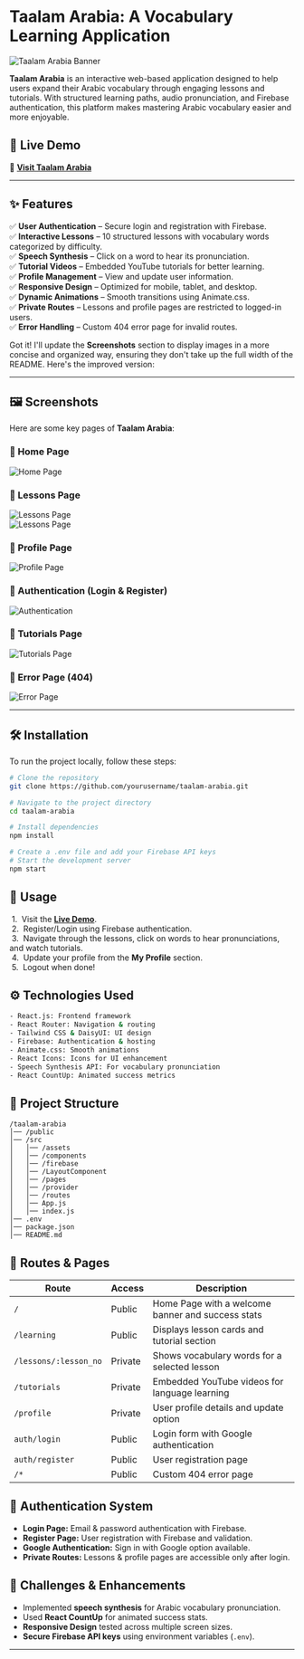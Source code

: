 # Taalam Arabia: A Vocabulary Learning Application  

![Taalam Arabia Banner](https://i.ibb.co.com/VRGbQcx/image.png)  

**Taalam Arabia** is an interactive web-based application designed to help users expand their Arabic vocabulary through engaging lessons and tutorials. With structured learning paths, audio pronunciation, and Firebase authentication, this platform makes mastering Arabic vocabulary easier and more enjoyable.  

## 🚀 Live Demo  
🔗 **[Visit Taalam Arabia](https://taalam-arabia.netlify.app/)**  

---

## ✨ Features  
✅ **User Authentication** – Secure login and registration with Firebase.  
✅ **Interactive Lessons** – 10 structured lessons with vocabulary words categorized by difficulty.  
✅ **Speech Synthesis** – Click on a word to hear its pronunciation.  
✅ **Tutorial Videos** – Embedded YouTube tutorials for better learning.  
✅ **Profile Management** – View and update user information.  
✅ **Responsive Design** – Optimized for mobile, tablet, and desktop.  
✅ **Dynamic Animations** – Smooth transitions using Animate.css.  
✅ **Private Routes** – Lessons and profile pages are restricted to logged-in users.  
✅ **Error Handling** – Custom 404 error page for invalid routes.  

Got it! I'll update the **Screenshots** section to display images in a more concise and organized way, ensuring they don't take up the full width of the README. Here's the improved version:

---

## 🖼️ Screenshots  

Here are some key pages of **Taalam Arabia**:  

### 🔹 Home Page  
![Home Page](https://i.ibb.co.com/FqVSFBqW/Taalam.png)  

### 🔹 Lessons Page  
![Lessons Page](https://i.ibb.co.com/SD1KYvzq/Learning.png)  
![Lessons Page](https://i.ibb.co.com/JjKzHqh2/Lessons.png)  

### 🔹 Profile Page  
![Profile Page](https://i.ibb.co.com/tMDVZ247/Profile.png)  

### 🔹 Authentication (Login & Register)  
![Authentication](https://i.ibb.co.com/hxr2wY2H/Login.png)  

### 🔹 Tutorials Page  
![Tutorials Page](https://i.ibb.co.com/0jcPx2FP/tutorial.png)  

### 🔹 Error Page (404)  
![Error Page](https://i.ibb.co.com/4w5C16PD/Error.png)  

---  
## 🛠️ Installation  

To run the project locally, follow these steps:  

```bash
# Clone the repository
git clone https://github.com/yourusername/taalam-arabia.git

# Navigate to the project directory
cd taalam-arabia

# Install dependencies
npm install

# Create a .env file and add your Firebase API keys
# Start the development server
npm start
```

## 📖 Usage  

&nbsp;1.&nbsp; Visit the **[Live Demo](https://taalam-arabia.netlify.app/)**.  
&nbsp;2.&nbsp; Register/Login using Firebase authentication.  
&nbsp;3.&nbsp; Navigate through the lessons, click on words to hear pronunciations, and watch tutorials.  
&nbsp;4.&nbsp; Update your profile from the **My Profile** section.  
&nbsp;5.&nbsp; Logout when done!  

## ⚙️ Technologies Used  

```bash
- React.js: Frontend framework  
- React Router: Navigation & routing  
- Tailwind CSS & DaisyUI: UI design  
- Firebase: Authentication & hosting  
- Animate.css: Smooth animations  
- React Icons: Icons for UI enhancement  
- Speech Synthesis API: For vocabulary pronunciation  
- React CountUp: Animated success metrics  
```

## 📁 Project Structure  

```
/taalam-arabia
│── /public
│── /src
│   │── /assets
│   │── /components
│   │── /firebase
│   │── /LayoutComponent
│   │── /pages
│   │── /provider
│   │── /routes
│   │── App.js
│   │── index.js
│── .env
│── package.json
│── README.md
```

## 🔄 Routes & Pages  

| Route | Access | Description |  
|-------|--------|------------|  
| `/` | Public | Home Page with a welcome banner and success stats |  
| `/learning` | Public | Displays lesson cards and tutorial section |  
| `/lessons/:lesson_no` | Private | Shows vocabulary words for a selected lesson |  
| `/tutorials` | Private | Embedded YouTube videos for language learning |  
| `/profile` | Private | User profile details and update option |  
| `auth/login` | Public | Login form with Google authentication |  
| `auth/register` | Public | User registration page |  
| `/*` | Public | Custom 404 error page |  

## 🔐 Authentication System  

- **Login Page:** Email & password authentication with Firebase.  
- **Register Page:** User registration with Firebase and validation.  
- **Google Authentication:** Sign in with Google option available.  
- **Private Routes:** Lessons & profile pages are accessible only after login.  

## 🎯 Challenges & Enhancements  

- Implemented **speech synthesis** for Arabic vocabulary pronunciation.  
- Used **React CountUp** for animated success stats.  
- **Responsive Design** tested across multiple screen sizes.  
- **Secure Firebase API keys** using environment variables (`.env`).  

---
